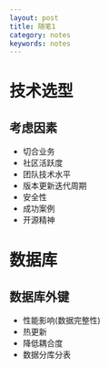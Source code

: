 ```yaml
---
layout: post
title: 随笔1
category: notes
keywords: notes
---
```

# 技术选型
## 考虑因素
* 切合业务
* 社区活跃度
* 团队技术水平
* 版本更新迭代周期
* 安全性
* 成功案例
* 开源精神

# 数据库
## 数据库外键
* 性能影响(数据完整性)
* 热更新
* 降低耦合度
* 数据分库分表

